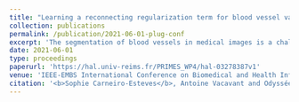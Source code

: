 ```yaml
---
title: "Learning a reconnecting regularization term for blood vessel variational segmentation"
collection: publications
permalink: /publication/2021-06-01-plug-conf
excerpt: 'The segmentation of blood vessels in medical images is a challenging task as they are thin, connected and tortuous. The detection of a connected vascular network is of the utmost importance in clinical applications (\textit{e.g.} blood flow simulations, vascular network modeling and analysis). Deep learning approaches have been developed to tackle this issue, but they require a large annotated dataset for each new application of interest, which is very challenging to build for vascular networks. In this work, rather than learning the segmentation task, we propose to learn a reconnecting regularization term that learns geometric properties of vascular networks independent of the image modality. Therefore, this term generalizes better than deep learning segmentation models, and can be easily plugged into variational segmentation frameworks to detect vascular networks in different datasets without requiring annotations. We apply this approach on retinal images by training our reconnecting term on the STARE dataset and applying it on the DRIVE dataset. We show that our approach better preserves the connectivity of vascular networks than classic regularization terms in the literature. Finally, we illustrate the generalization power of our reconnecting term by applying it to other types of data.'
date: 2021-06-01
type: proceedings
paperurl: 'https://hal.univ-reims.fr/PRIMES_WP4/hal-03278387v1'
venue: 'IEEE-EMBS International Conference on Biomedical and Health Informatics 2021'
citation: '<b>Sophie Carneiro-Esteves</b>, Antoine Vacavant and Odyssée Merveille. &quot;Learning a reconnecting regularization term for blood vessel variational segmentation&quot; <i>IEEE-EMBS BHI 2021 </i>.'
---
```



